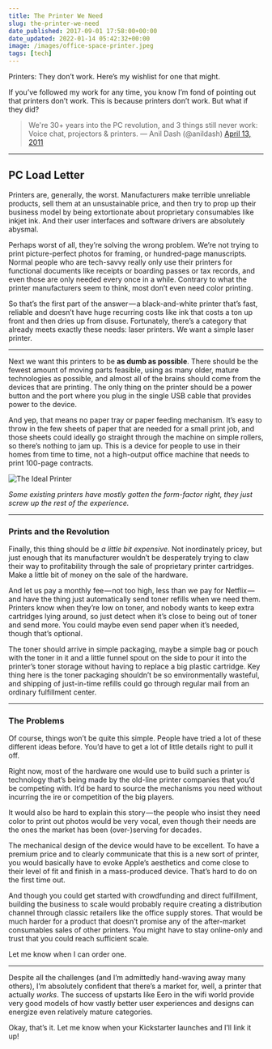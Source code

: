 ```yaml
---
title: The Printer We Need
slug: the-printer-we-need
date_published: 2017-09-01 17:58:00+00:00
date_updated: 2022-01-14 05:42:32+00:00
image: /images/office-space-printer.jpeg
tags: [tech]
---
```

Printers: They don’t work. Here’s my wishlist for one that might.

If you’ve followed my work for any time, you know I’m fond of pointing out that printers don’t work. This is because printers don’t work. But what if they did?

> We&#39;re 30+ years into the PC revolution, and 3 things still never work: Voice chat, projectors & printers.
> &mdash; Anil Dash (@anildash) [April 13, 2011](https://twitter.com/anildash/status/58198673808572417?ref_src=twsrc%5Etfw)

---

## PC Load Letter

Printers are, generally, the worst. Manufacturers make terrible unreliable products, sell them at an unsustainable price, and then try to prop up their business model by being extortionate about proprietary consumables like inkjet ink. And their user interfaces and software drivers are absolutely abysmal.

Perhaps worst of all, they’re solving the wrong problem. We’re not trying to print picture-perfect photos for framing, or hundred-page manuscripts. Normal people who are tech-savvy really only use their printers for functional documents like receipts or boarding passes or tax records, and even those are only needed every once in a while. Contrary to what the printer manufacturers seem to think, most don’t even need color printing.

So that’s the first part of the answer — a black-and-white printer that’s fast, reliable and doesn’t have huge recurring costs like ink that costs a ton up front and then dries up from disuse. Fortunately, there’s a category that already meets exactly these needs: laser printers. We want a simple laser printer.

---

Next we want this printers to be **as dumb as possible**. There should be the fewest amount of moving parts feasible, using as many older, mature technologies as possible, and almost all of the brains should come from the devices that are printing. The only thing on the printer should be a power button and the port where you plug in the single USB cable that provides power to the device.

And yep, that means no paper tray or paper feeding mechanism. It’s easy to throw in the few sheets of paper that are needed for a small print job, and those sheets could ideally go straight through the machine on simple rollers, so there’s nothing to jam up. This is a device for people to use in their homes from time to time, not a high-output office machine that needs to print 100-page contracts.

![The Ideal Printer](https://cdn.glitch.com/f0e649a1-3610-45f3-885a-217df0379e77%2Fideal-printer.jpeg?1523973397262)

*Some existing printers have mostly gotten the form-factor right, they just screw up the rest of the experience.*

---

### Prints and the Revolution

Finally, this thing should be *a little bit expensive*. Not inordinately pricey, but just enough that its manufacturer wouldn’t be desperately trying to claw their way to profitability through the sale of proprietary printer cartridges. Make a little bit of money on the sale of the hardware.

And let us pay a monthly fee — not too high, less than we pay for Netflix — and have the thing just automatically send toner refills when we need them. Printers know when they’re low on toner, and nobody wants to keep extra cartridges lying around, so just detect when it’s close to being out of toner and send more. You could maybe even send paper when it’s needed, though that’s optional.

The toner should arrive in simple packaging, maybe a simple bag or pouch with the toner in it and a little funnel spout on the side to pour it into the printer’s toner storage without having to replace a big plastic cartridge. Key thing here is the toner packaging shouldn’t be so environmentally wasteful, and shipping of just-in-time refills could go through regular mail from an ordinary fulfillment center.

---

### The Problems

Of course, things won’t be quite this simple. People have tried a lot of these different ideas before. You’d have to get a lot of little details right to pull it off.

Right now, most of the hardware one would use to build such a printer is technology that’s being made by the old-line printer companies that you’d be competing with. It’d be hard to source the mechanisms you need without incurring the ire or competition of the big players.

It would also be hard to explain this story — the people who insist they need color to print out photos would be very vocal, even though their needs are the ones the market has been (over-)serving for decades.

The mechanical design of the device would have to be excellent. To have a premium price and to clearly communicate that this is a new sort of printer, you would basically have to evoke Apple’s aesthetics and come close to their level of fit and finish in a mass-produced device. That’s hard to do on the first time out.

And though you could get started with crowdfunding and direct fulfillment, building the business to scale would probably require creating a distribution channel through classic retailers like the office supply stores. That would be much harder for a product that doesn’t promise any of the after-market consumables sales of other printers. You might have to stay online-only and trust that you could reach sufficient scale.

Let me know when I can order one.

---

Despite all the challenges (and I’m admittedly hand-waving away many others), I’m absolutely confident that there’s a market for, well, a printer that actually *works*. The success of upstarts like Eero in the wifi world provide very good models of how vastly better user experiences and designs can energize even relatively mature categories.

Okay, that’s it. Let me know when your Kickstarter launches and I’ll link it up!
